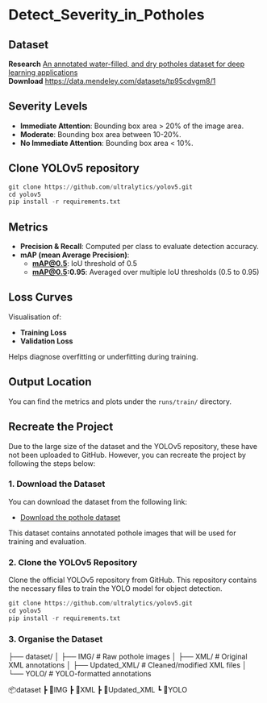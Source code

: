 # Detect_Severity_in_Potholes

## Dataset

**Research** [An annotated water-filled, and dry potholes dataset for deep learning applications](https://www.sciencedirect.com/science/article/pii/S2352340923003256) </br>
**Download** https://data.mendeley.com/datasets/tp95cdvgm8/1

## Severity Levels

- **Immediate Attention**: Bounding box area > 20% of the image area.
- **Moderate**: Bounding box area between 10-20%.
- **No Immediate Attention**: Bounding box area < 10%.

## Clone YOLOv5 repository

```python
git clone https://github.com/ultralytics/yolov5.git
cd yolov5
pip install -r requirements.txt
```

## Metrics

- **Precision & Recall**: Computed per class to evaluate detection accuracy.
- **mAP (mean Average Precision)**:
  - **mAP@0.5**: IoU threshold of 0.5
  - **mAP@0.5:0.95**: Averaged over multiple IoU thresholds (0.5 to 0.95)

## Loss Curves

Visualisation of:

- **Training Loss**
- **Validation Loss**

Helps diagnose overfitting or underfitting during training.

## Output Location

You can find the metrics and plots under the `runs/train/` directory.

## Recreate the Project

Due to the large size of the dataset and the YOLOv5 repository, these have not been uploaded to GitHub. However, you can recreate the project by following the steps below:

### 1. Download the Dataset

You can download the dataset from the following link:

- [Download the pothole dataset](https://data.mendeley.com/datasets/tp95cdvgm8/1)

This dataset contains annotated pothole images that will be used for training and evaluation.

### 2. Clone the YOLOv5 Repository

Clone the official YOLOv5 repository from GitHub. This repository contains the necessary files to train the YOLO model for object detection.

```python
git clone https://github.com/ultralytics/yolov5.git
cd yolov5
pip install -r requirements.txt
```

### 3. Organise the Dataset

├── dataset/
│ ├── IMG/ # Raw pothole images
│ ├── XML/ # Original XML annotations
│ ├── Updated_XML/ # Cleaned/modified XML files
│ └── YOLO/ # YOLO-formatted annotations

📦dataset
┣ 📂IMG
┣ 📂XML
┣ 📂Updated_XML
┗ 📂YOLO
